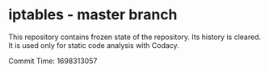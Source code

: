 # iptables - master branch

This repository contains frozen state of the repository.
Its history is cleared. It is used only for static code
analysis with Codacy.

Commit Time: 1698313057
